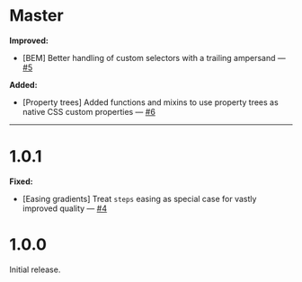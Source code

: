 # Master

**Improved:**

- [BEM] Better handling of custom selectors with a trailing ampersand — [#5](https://github.com/Feuerfuchs/sass-ignis/issues/5)

**Added:**

- [Property trees] Added functions and mixins to use property trees as native CSS custom properties — [#6](https://github.com/Feuerfuchs/sass-ignis/issues/6)

---

# 1.0.1

**Fixed:**

- [Easing gradients] Treat `steps` easing as special case for vastly improved quality — [#4](https://github.com/Feuerfuchs/sass-ignis/issues/4)

# 1.0.0

Initial release.
